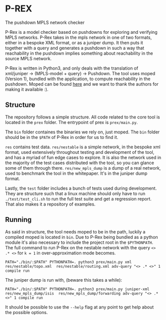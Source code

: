 P-REX
=====
The pushdown MPLS network checker


P-Rex is a model checker based on pushdowns for exploring and verifying
MPLS networks. P-Rex takes in the mpls network in one of two formats, either
in a bespoke XML format, or as a juniper dump. It then puts it together with
a query and generates a pushdown in such a way that reachability in the
pushdown implies something about reachability in the source MPLS network.

P-Rex is written in Python3, and only deals with the translation of
xml/juniper -> (MPLS-model + query) -> Pushdown. The tool uses moped
(Version 1), bundled with the application, to compute reachability in the
pushdown. Moped can be found [here](http://www2.informatik.uni-stuttgart.de/fmi/szs/tools/moped/) and we want to
thank the authors for making it available :).

Structure
---------
The repository follows a simple structure. All code related to the core tool
is located in the `prex` folder. The entrypoint of prex is `prex/main.py`.

The `bin` folder containes the binaries we rely on, just moped. The `bin`
folder should be in the `$PATH` of P-Rex in order for us to find it.

`res` contains test data. `res/nestable` is a simple network, in the
bespoke xml format, used extensively throughout testing and development
of the tool, and has a myriad of fun edge cases to explore. It is also
the network used in the majority of the test cases distributed with the
tool, so you can glance some of them through there. `res/new_mpls_dump`
is a dump of a real network, used to benchmark the tool in the
whitepaper. It's in the juniper dump format.

Lastly, the `test` folder includes a bunch of tests used during
development. They are structure such that a linux machine should only
have to run `./test/test_cli.sh` to run the full test suite and get
a regression report. That also makes it a repository of examples.

Running
-------
As said in structure, the tool needs moped to be in the path, luckily
a compiled moped is located in `bin`. Due to P-Rex being bundled as a python
module it's also necessary to include the project root in the `$PYTHONPATH`.
The full command to run P-Rex on the nestable network with the query `<> .*
<>` for `k = 1` in over-approximation mode becomes.

    PATH="./bin/:$PATH" PYTHONPATH=. python3 prex/main.py xml res/nestable/topo.xml  res/nestable/routing.xml adv-query "<> .* <>" 1 compile run

The juniper dump is run with, (beware this takes a while):

    PATH="./bin/:$PATH" PYTHONPATH=. python3 prex/main.py juniper-xml res/new_mpls_dump/isis  res/new_mpls_dump/forwarding adv-query "<> .* <>" 1 compile run

It should be possible to use the `--help` flag at any point to get help
about the possible options.
